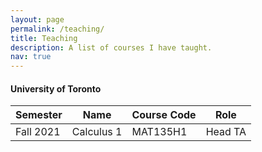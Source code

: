 ```yaml
---
layout: page
permalink: /teaching/
title: Teaching
description: A list of courses I have taught.  
nav: true
---
```


#### University of Toronto

| Semester         | Name | Course Code | Role | 
| ---------------- | :-----------: | ------- | ------ |
| Fall 2021        | Calculus 1       | MAT135H1 | Head TA |

